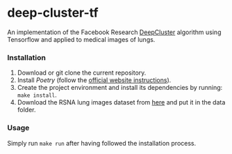 # deep-cluster-tf

An implementation of the Facebook Research [DeepCluster](https://github.com/facebookresearch/deepcluster) algorithm using Tensorflow and applied to medical images of lungs. 

### Installation
1. Download or git clone the current repository.
2. Install _Poetry_ (follow the [official website instructions](https://python-poetry.org/docs/#installation)).
3. Create the project environment and install its dependencies by running: `make install`.
4. Download the RSNA lung images dataset from [here](https://www.kaggle.com/c/rsna-pneumonia-detection-challenge/data) and put it in the data folder.
### Usage
Simply run `make run` after having followed the installation process.